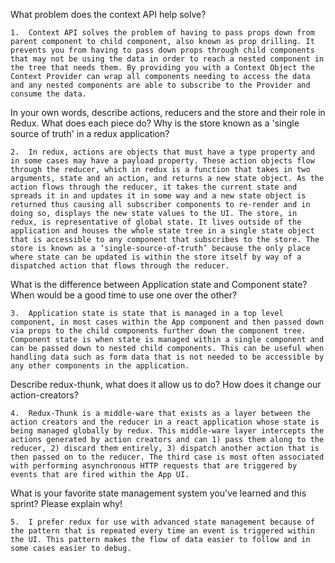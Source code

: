 What problem does the context API help solve?

    1.	Context API solves the problem of having to pass props down from parent component to child component, also known as prop drilling. It prevents you from having to pass down props through child components that may not be using the data in order to reach a nested component in the tree that needs them. By providing you with a Context Object the Context Provider can wrap all components needing to access the data and any nested components are able to subscribe to the Provider and consume the data.

In your own words, describe actions, reducers and the store and their role in Redux. What does each piece do? Why is the store known as a 'single source of truth' in a redux application?

    2.	In redux, actions are objects that must have a type property and in some cases may have a payload property. These action objects flow through the reducer, which in redux is a function that takes in two arguments, state and an action, and returns a new state object. As the action flows through the reducer, it takes the current state and spreads it in and updates it in some way and a new state object is returned thus causing all subscriber components to re-render and in doing so, displays the new state values to the UI. The store, in redux, is representative of global state. It lives outside of the application and houses the whole state tree in a single state object that is accessible to any component that subscribes to the store. The store is known as a ‘single-source-of-truth’ because the only place where state can be updated is within the store itself by way of a dispatched action that flows through the reducer.

What is the difference between Application state and Component state? When would be a good time to use one over the other?

    3.	Application state is state that is managed in a top level component, in most cases within the App component and then passed down via props to the child components further down the component tree. Component state is when state is managed within a single component and can be passed down to nested child components. This can be useful when handling data such as form data that is not needed to be accessible by any other components in the application.

Describe redux-thunk, what does it allow us to do? How does it change our action-creators?

    4.	Redux-Thunk is a middle-ware that exists as a layer between the action creators and the reducer in a react application whose state is being managed globally by redux. This middle-ware layer intercepts the actions generated by action creators and can 1) pass them along to the reducer, 2) discard them entirely, 3) dispatch another action that is then passed on to the reducer. The third case is most often associated with performing asynchronous HTTP requests that are triggered by events that are fired within the App UI.

What is your favorite state management system you've learned and this sprint? Please explain why!

    5.	I prefer redux for use with advanced state management because of the pattern that is repeated every time an event is triggered within the UI. This pattern makes the flow of data easier to follow and in some cases easier to debug.
